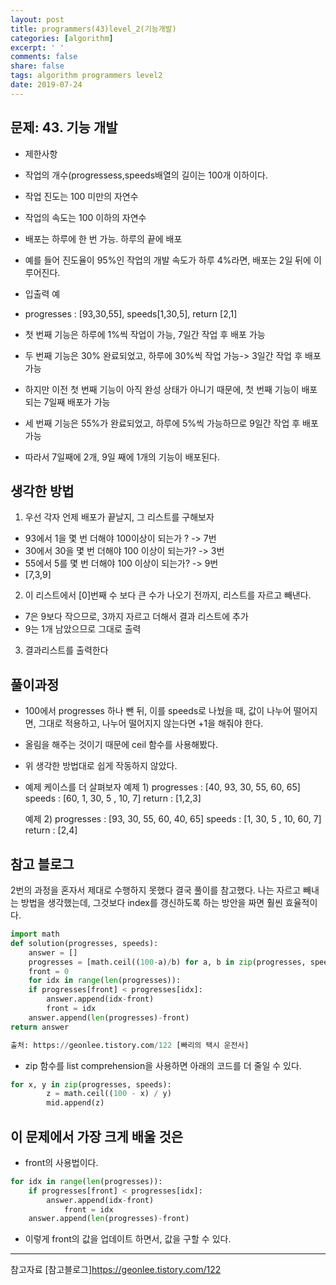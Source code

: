 ```yaml
---
layout: post
title: programmers(43)level_2(기능개발)
categories: [algorithm]
excerpt: ' '
comments: false
share: false
tags: algorithm programmers level2
date: 2019-07-24
---
```


## 문제: 43. 기능 개발

- 제한사항
- 작업의 개수(progressess,speeds배열의 길이는 100개 이하이다.
- 작업 진도는 100 미만의 자연수
- 작업의 속도는 100 이하의 자연수
- 배포는 하루에 한 번 가능. 하루의 끝에 배포
- 예를 들어 진도율이 95%인 작업의 개발 속도가 하루 4%라면, 배포는 2일 뒤에 이루어진다.

- 입출력 예
- progresses : [93,30,55], speeds[1,30,5], return [2,1]
- 첫 번째 기능은 하루에 1%씩 작업이 가능, 7일간 작업 후 배포 가능
- 두 번째 기능은 30% 완료되었고, 하루에 30%씩 작업 가능-> 3일간 작업 후 배포가능
- 하지만 이전 첫 번째 기능이 아직 완성 상태가 아니기 때문에, 첫 번째 기능이 배포되는 7일째 배포가 가능
- 세 번째 기능은 55%가 완료되었고, 하루에 5%씩 가능하므로 9일간 작업 후 배포 가능
- 따라서 7일째에 2개, 9일 째에 1개의 기능이 배포된다.

## 생각한 방법

1. 우선 각자 언제 배포가 끝날지, 그 리스트를 구해보자

- 93에서 1을 몇 번 더해야 100이상이 되는가 ? -> 7번
- 30에서 30을 몇 번 더해야 100 이상이 되는가? -> 3번
- 55에서 5를 몇 번 더해야 100 이상이 되는가? -> 9번
- [7,3,9]

2. 이 리스트에서 [0]번째 수 보다 큰 수가 나오기 전까지, 리스트를 자르고 빼낸다.

- 7은 9보다 작으므로, 3까지 자르고 더해서 결과 리스트에 추가
- 9는 1개 남았으므로 그대로 출력

3. 결과리스트를 출력한다

## 풀이과정

- 100에서 progresses 하나 뺀 뒤, 이를 speeds로 나눴을 때, 값이 나누어 떨어지면, 그대로 적용하고, 나누어 떨어지지 않는다면 +1을 해줘야 한다.
- 올림을 해주는 것이기 때문에 ceil 함수를 사용해봤다.

- 위 생각한 방법대로 쉽게 작동하지 않았다.
- 예제 케이스를 더 살펴보자
  예제 1)
  progresses : [40, 93, 30, 55, 60, 65]
  speeds : [60, 1, 30, 5 , 10, 7]
  return : [1,2,3]

  예제 2)
  progresses : [93, 30, 55, 60, 40, 65]
  speeds : [1, 30, 5 , 10, 60, 7]
  return : [2,4]

## 참고 블로그

2번의 과정을 혼자서 제대로 수행하지 못했다
결국 풀이를 참고했다.
나는 자르고 빼내는 방법을 생각했는데, 그것보다 index를 갱신하도록 하는 방안을 짜면 훨씬 효율적이다.

```python
import math
def solution(progresses, speeds):
    answer = []
    progresses = [math.ceil((100-a)/b) for a, b in zip(progresses, speeds)]
    front = 0
    for idx in range(len(progresses)):
    if progresses[front] < progresses[idx]:
        answer.append(idx-front)
        front = idx
    answer.append(len(progresses)-front)
return answer

출처: https://geonlee.tistory.com/122 [빠리의 택시 운전사]
```

- zip 함수를 list comprehension을 사용하면 아래의 코드를 더 줄일 수 있다.

```python
for x, y in zip(progresses, speeds):
        z = math.ceil((100 - x) / y)
        mid.append(z)
```

## 이 문제에서 가장 크게 배울 것은

- front의 사용법이다.

```python
for idx in range(len(progresses)):
    if progresses[front] < progresses[idx]:
        answer.append(idx-front)
            front = idx
    answer.append(len(progresses)-front)
```

- 이렇게 front의 값을 업데이트 하면서, 값을 구할 수 있다.

---

참고자료
[참고블로그]<https://geonlee.tistory.com/122>
